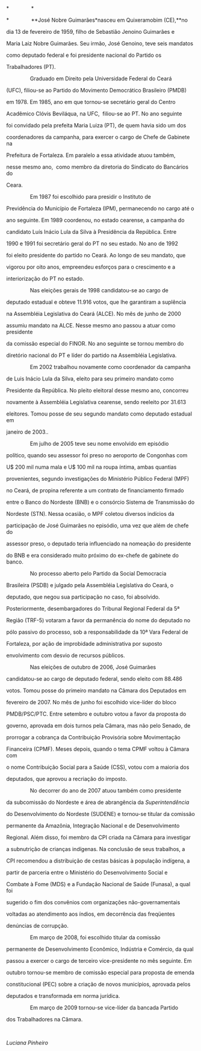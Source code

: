 

 



*               *



*               **José Nobre Guimarães*nasceu em Quixeramobim (CE),**no

dia 13 de fevereiro de 1959, filho de Sebastião Jenoino Guimarães e

Maria Laiz Nobre Guimarães. Seu irmão, José Genoino, teve seis mandatos

como deputado federal e foi presidente nacional do Partido os

Trabalhadores (PT).



                Graduado em Direito pela Universidade Federal do Ceará

(UFC), filiou-se ao Partido do Movimento Democrático Brasileiro (PMDB)

em 1978. Em 1985, ano em que tornou-se secretário geral do Centro

Acadêmico Clóvis Beviláqua, na UFC,  filiou-se ao PT. No ano seguinte

foi convidado pela prefeita Maria Luiza (PT), de quem havia sido um dos

coordenadores da campanha, para exercer o cargo de Chefe de Gabinete na

Prefeitura de Fortaleza. Em paralelo a essa atividade atuou também,

nesse mesmo ano,  como membro da diretoria do Sindicato do Bancários do

Ceara.



                Em 1987 foi escolhido para presidir o Instituto de

Previdência do Município de Fortaleza (IPM), permanecendo no cargo até o

ano seguinte. Em 1989 coordenou, no estado cearense, a campanha do

candidato Luís Inácio Lula da Silva à Presidência da República. Entre

1990 e 1991 foi secretário geral do PT no seu estado. No ano de 1992 

foi eleito presidente do partido no Ceará. Ao longo de seu mandato, que

vigorou por oito anos, empreendeu esforços para o crescimento e a

interiorização do PT no estado.



                Nas eleições gerais de 1998 candidatou-se ao cargo de

deputado estadual e obteve 11.916 votos, que lhe garantiram a suplência

na Assembléia Legislativa do Ceará (ALCE). No mês de junho de 2000

assumiu mandato na ALCE. Nesse mesmo ano passou a atuar como presidente

da comissão especial do FINOR. No ano seguinte se tornou membro do

diretório nacional do PT e líder do partido na Assembléia Legislativa.



                Em 2002 trabalhou novamente como coordenador da campanha

de Luis Inácio Lula da Silva, eleito para seu primeiro mandato como

Presidente da República. No pleito eleitoral desse mesmo ano, concorreu

novamente à Assembléia Legislativa cearense, sendo reeleito por 31.613

eleitores. Tomou posse de seu segundo mandato como deputado estadual em

janeiro de 2003..



                Em julho de 2005 teve seu nome envolvido em episódio

político, quando seu assessor foi preso no aeroporto de Congonhas com

U\$ 200 mil numa mala e U\$ 100 mil na roupa íntima, ambas quantias

provenientes, segundo investigações do Ministério Público Federal (MPF)

no Ceará, de propina referente a um contrato de financiamento firmado

entre o Banco do Nordeste (BNB) e o consórcio Sistema de Transmissão do

Nordeste (STN). Nessa ocasião, o MPF coletou diversos indícios da

participação de José Guimarães no episódio, uma vez que além de chefe do

assessor preso, o deputado teria influenciado na nomeação do presidente

do BNB e era considerado muito próximo do ex-chefe de gabinete do banco.



                No processo aberto pelo Partido da Social Democracia

Brasileira (PSDB) e julgado pela Assembléia Legislativa do Ceará, o

deputado, que negou sua participação no caso, foi absolvido.

Posteriormente, desembargadores do Tribunal Regional Federal da 5ª

Região (TRF-5) votaram a favor da permanência do nome do deputado no

pólo passivo do processo, sob a responsabilidade da 10ª Vara Federal de

Fortaleza, por ação de improbidade administrativa por suposto

envolvimento com desvio de recursos públicos.



                Nas eleições de outubro de 2006, José Guimarães

candidatou-se ao cargo de deputado federal, sendo eleito com 88.486

votos. Tomou posse do primeiro mandato na Câmara dos Deputados em

fevereiro de 2007. No mês de junho foi escolhido vice-líder do bloco

PMDB/PSC/PTC. Entre setembro e outubro votou a favor da proposta do

governo, aprovada em dois turnos pela Câmara, mas não pelo Senado, de

prorrogar a cobrança da Contribuição Provisória sobre Movimentação

Financeira (CPMF). Meses depois, quando o tema CPMF voltou à Câmara com

o nome Contribuição Social para a Saúde (CSS), votou com a maioria dos

deputados, que aprovou a recriação do imposto.



                No decorrer do ano de 2007 atuou também como presidente

da subcomissão do Nordeste e área de abrangência da *Superintendência*

do Desenvolvimento do Nordeste (SUDENE) e tornou-se titular da comissão

permanente da Amazônia, Integração Nacional e de Desenvolvimento

Regional. Além disso, foi membro da CPI criada na Câmara para investigar

a subnutrição de crianças indígenas. Na conclusão de seus trabalhos, a

CPI recomendou a distribuição de cestas básicas à população indígena, a

partir de parceria entre o Ministério do Desenvolvimento Social e

Combate à Fome (MDS) e a Fundação Nacional de Saúde (Funasa), a qual foi

sugerido o fim dos convênios com organizações não-governamentais

voltadas ao atendimento aos índios, em decorrência das freqüentes

denúncias de corrupção.



                Em março de 2008, foi escolhido titular da comissão

permanente de Desenvolvimento Econômico, Indústria e Comércio, da qual

passou a exercer o cargo de terceiro vice-presidente no mês seguinte. Em

outubro tornou-se membro de comissão especial para proposta de emenda

constitucional (PEC) sobre a criação de novos municípios, aprovada pelos

deputados e transformada em norma jurídica.



                Em março de 2009 tornou-se vice-líder da bancada Partido

dos Trabalhadores na Câmara.



 



*Luciana Pinheiro*



 



